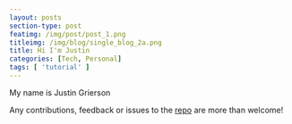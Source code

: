 ```yaml
---
layout: posts
section-type: post
featimg: /img/post/post_1.png
titleimg: /img/blog/single_blog_2a.png
title: Hi I'm Justin
categories: [Tech, Personal]
tags: [ 'tutorial' ]
---
```


My name is Justin Grierson

Any contributions, feedback or issues to the <a href="https://github.com/ju3tin" target="\_blank">repo</a> are more than welcome!
